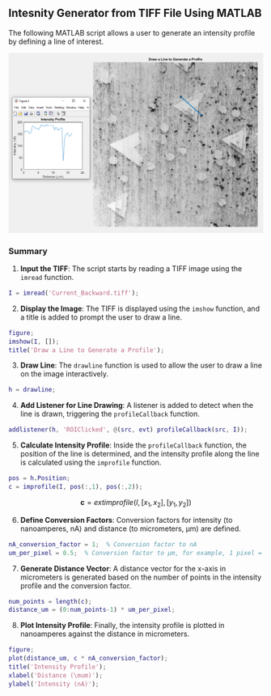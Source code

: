 ## Intesnity Generator from TIFF File Using MATLAB

The following MATLAB script allows a user to generate an intensity profile by defining a line of interest.

![Example Output](example-output-line.PNG)

### Summary

1. **Input the TIFF**: The script starts by reading a TIFF image using the `imread` function.

```matlab
I = imread('Current_Backward.tiff');
```

2. **Display the Image**: The TIFF is displayed using the `imshow` function, and a title is added to prompt the user to draw a line.

```matlab
figure;
imshow(I, []);
title('Draw a Line to Generate a Profile');
```

3. **Draw Line**: The `drawline` function is used to allow the user to draw a line on the image interactively.

```matlab
h = drawline;
```

4. **Add Listener for Line Drawing**: A listener is added to detect when the line is drawn, triggering the `profileCallback` function.

```matlab
addlistener(h, 'ROIClicked', @(src, evt) profileCallback(src, I));
```

5. **Calculate Intensity Profile**: Inside the `profileCallback` function, the position of the line is determined, and the intensity profile along the line is calculated using the `improfile` function.

```matlab
pos = h.Position;
c = improfile(I, pos(:,1), pos(:,2));
```
$$
\mathbf{c} = 	ext{improfile}(I, [x_1, x_2], [y_1, y_2])
$$

6. **Define Conversion Factors**: Conversion factors for intensity (to nanoamperes, nA) and distance (to micrometers, µm) are defined.

```matlab
nA_conversion_factor = 1;  % Conversion factor to nA
um_per_pixel = 0.5;  % Conversion factor to µm, for example, 1 pixel = 0.5 µm
```

7. **Generate Distance Vector**: A distance vector for the x-axis in micrometers is generated based on the number of points in the intensity profile and the conversion factor.

```matlab
num_points = length(c);
distance_um = (0:num_points-1) * um_per_pixel;
```

8. **Plot Intensity Profile**: Finally, the intensity profile is plotted in nanoamperes against the distance in micrometers.

```matlab
figure;
plot(distance_um, c * nA_conversion_factor);
title('Intensity Profile');
xlabel('Distance (\mum)');
ylabel('Intensity (nA)');
```
